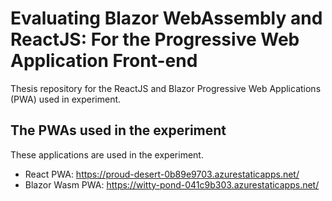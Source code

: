 # Evaluating Blazor WebAssembly and ReactJS: For the Progressive Web Application Front-end
Thesis repository for the ReactJS and Blazor Progressive Web Applications (PWA) used in experiment.                                    

## The PWAs used in the experiment
These applications are used in the experiment.

- React PWA: https://proud-desert-0b89e9703.azurestaticapps.net/                                   
- Blazor Wasm PWA: https://witty-pond-041c9b303.azurestaticapps.net/
